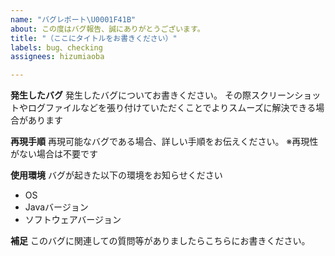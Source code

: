 ```yaml
---
name: "バグレポート\U0001F41B"
about: この度はバグ報告、誠にありがとうございます。
title: "（ここにタイトルをお書きください）"
labels: bug、checking
assignees: hizumiaoba

---
```


**発生したバグ**
発生したバグについてお書きください。
その際スクリーンショットやログファイルなどを張り付けていただくことでよりスムーズに解決できる場合があります

**再現手順**
再現可能なバグである場合、詳しい手順をお伝えください。
※再現性がない場合は不要です


**使用環境**
バグが起きた以下の環境をお知らせください
 - OS
 - Javaバージョン
 - ソフトウェアバージョン


**補足**
このバグに関連しての質問等がありましたらこちらにお書きください。
